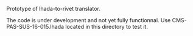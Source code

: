 Prototype of lhada-to-rivet translator.

The code is under development and not yet fully functionnal. Use CMS-PAS-SUS-16-015.lhada located in this directory to test it.




